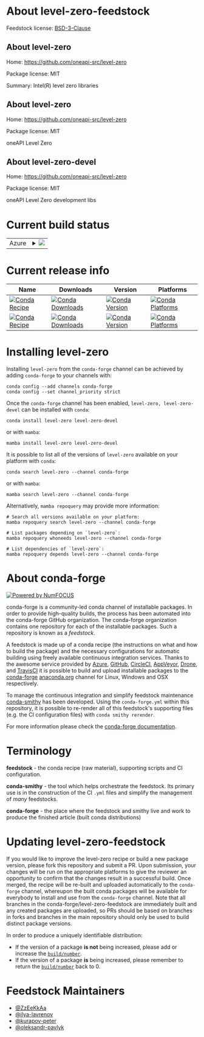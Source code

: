 About level-zero-feedstock
==========================

Feedstock license: [BSD-3-Clause](https://github.com/conda-forge/level-zero-feedstock/blob/main/LICENSE.txt)


About level-zero
----------------

Home: https://github.com/oneapi-src/level-zero

Package license: MIT

Summary: Intel(R) level zero libraries

About level-zero
----------------

Home: https://github.com/oneapi-src/level-zero

Package license: MIT

oneAPI Level Zero


About level-zero-devel
----------------------

Home: https://github.com/oneapi-src/level-zero

Package license: MIT

oneAPI Level Zero development libs


Current build status
====================


<table>
    
  <tr>
    <td>Azure</td>
    <td>
      <details>
        <summary>
          <a href="https://dev.azure.com/conda-forge/feedstock-builds/_build/latest?definitionId=18960&branchName=main">
            <img src="https://dev.azure.com/conda-forge/feedstock-builds/_apis/build/status/level-zero-feedstock?branchName=main">
          </a>
        </summary>
        <table>
          <thead><tr><th>Variant</th><th>Status</th></tr></thead>
          <tbody><tr>
              <td>linux_64</td>
              <td>
                <a href="https://dev.azure.com/conda-forge/feedstock-builds/_build/latest?definitionId=18960&branchName=main">
                  <img src="https://dev.azure.com/conda-forge/feedstock-builds/_apis/build/status/level-zero-feedstock?branchName=main&jobName=linux&configuration=linux%20linux_64_" alt="variant">
                </a>
              </td>
            </tr><tr>
              <td>win_64</td>
              <td>
                <a href="https://dev.azure.com/conda-forge/feedstock-builds/_build/latest?definitionId=18960&branchName=main">
                  <img src="https://dev.azure.com/conda-forge/feedstock-builds/_apis/build/status/level-zero-feedstock?branchName=main&jobName=win&configuration=win%20win_64_" alt="variant">
                </a>
              </td>
            </tr>
          </tbody>
        </table>
      </details>
    </td>
  </tr>
</table>

Current release info
====================

| Name | Downloads | Version | Platforms |
| --- | --- | --- | --- |
| [![Conda Recipe](https://img.shields.io/badge/recipe-level--zero-green.svg)](https://anaconda.org/conda-forge/level-zero) | [![Conda Downloads](https://img.shields.io/conda/dn/conda-forge/level-zero.svg)](https://anaconda.org/conda-forge/level-zero) | [![Conda Version](https://img.shields.io/conda/vn/conda-forge/level-zero.svg)](https://anaconda.org/conda-forge/level-zero) | [![Conda Platforms](https://img.shields.io/conda/pn/conda-forge/level-zero.svg)](https://anaconda.org/conda-forge/level-zero) |
| [![Conda Recipe](https://img.shields.io/badge/recipe-level--zero--devel-green.svg)](https://anaconda.org/conda-forge/level-zero-devel) | [![Conda Downloads](https://img.shields.io/conda/dn/conda-forge/level-zero-devel.svg)](https://anaconda.org/conda-forge/level-zero-devel) | [![Conda Version](https://img.shields.io/conda/vn/conda-forge/level-zero-devel.svg)](https://anaconda.org/conda-forge/level-zero-devel) | [![Conda Platforms](https://img.shields.io/conda/pn/conda-forge/level-zero-devel.svg)](https://anaconda.org/conda-forge/level-zero-devel) |

Installing level-zero
=====================

Installing `level-zero` from the `conda-forge` channel can be achieved by adding `conda-forge` to your channels with:

```
conda config --add channels conda-forge
conda config --set channel_priority strict
```

Once the `conda-forge` channel has been enabled, `level-zero, level-zero-devel` can be installed with `conda`:

```
conda install level-zero level-zero-devel
```

or with `mamba`:

```
mamba install level-zero level-zero-devel
```

It is possible to list all of the versions of `level-zero` available on your platform with `conda`:

```
conda search level-zero --channel conda-forge
```

or with `mamba`:

```
mamba search level-zero --channel conda-forge
```

Alternatively, `mamba repoquery` may provide more information:

```
# Search all versions available on your platform:
mamba repoquery search level-zero --channel conda-forge

# List packages depending on `level-zero`:
mamba repoquery whoneeds level-zero --channel conda-forge

# List dependencies of `level-zero`:
mamba repoquery depends level-zero --channel conda-forge
```


About conda-forge
=================

[![Powered by
NumFOCUS](https://img.shields.io/badge/powered%20by-NumFOCUS-orange.svg?style=flat&colorA=E1523D&colorB=007D8A)](https://numfocus.org)

conda-forge is a community-led conda channel of installable packages.
In order to provide high-quality builds, the process has been automated into the
conda-forge GitHub organization. The conda-forge organization contains one repository
for each of the installable packages. Such a repository is known as a *feedstock*.

A feedstock is made up of a conda recipe (the instructions on what and how to build
the package) and the necessary configurations for automatic building using freely
available continuous integration services. Thanks to the awesome service provided by
[Azure](https://azure.microsoft.com/en-us/services/devops/), [GitHub](https://github.com/),
[CircleCI](https://circleci.com/), [AppVeyor](https://www.appveyor.com/),
[Drone](https://cloud.drone.io/welcome), and [TravisCI](https://travis-ci.com/)
it is possible to build and upload installable packages to the
[conda-forge](https://anaconda.org/conda-forge) [anaconda.org](https://anaconda.org/)
channel for Linux, Windows and OSX respectively.

To manage the continuous integration and simplify feedstock maintenance
[conda-smithy](https://github.com/conda-forge/conda-smithy) has been developed.
Using the ``conda-forge.yml`` within this repository, it is possible to re-render all of
this feedstock's supporting files (e.g. the CI configuration files) with ``conda smithy rerender``.

For more information please check the [conda-forge documentation](https://conda-forge.org/docs/).

Terminology
===========

**feedstock** - the conda recipe (raw material), supporting scripts and CI configuration.

**conda-smithy** - the tool which helps orchestrate the feedstock.
                   Its primary use is in the construction of the CI ``.yml`` files
                   and simplify the management of *many* feedstocks.

**conda-forge** - the place where the feedstock and smithy live and work to
                  produce the finished article (built conda distributions)


Updating level-zero-feedstock
=============================

If you would like to improve the level-zero recipe or build a new
package version, please fork this repository and submit a PR. Upon submission,
your changes will be run on the appropriate platforms to give the reviewer an
opportunity to confirm that the changes result in a successful build. Once
merged, the recipe will be re-built and uploaded automatically to the
`conda-forge` channel, whereupon the built conda packages will be available for
everybody to install and use from the `conda-forge` channel.
Note that all branches in the conda-forge/level-zero-feedstock are
immediately built and any created packages are uploaded, so PRs should be based
on branches in forks and branches in the main repository should only be used to
build distinct package versions.

In order to produce a uniquely identifiable distribution:
 * If the version of a package **is not** being increased, please add or increase
   the [``build/number``](https://docs.conda.io/projects/conda-build/en/latest/resources/define-metadata.html#build-number-and-string).
 * If the version of a package **is** being increased, please remember to return
   the [``build/number``](https://docs.conda.io/projects/conda-build/en/latest/resources/define-metadata.html#build-number-and-string)
   back to 0.

Feedstock Maintainers
=====================

* [@ZzEeKkAa](https://github.com/ZzEeKkAa/)
* [@ilya-lavrenov](https://github.com/ilya-lavrenov/)
* [@kurapov-peter](https://github.com/kurapov-peter/)
* [@oleksandr-pavlyk](https://github.com/oleksandr-pavlyk/)

